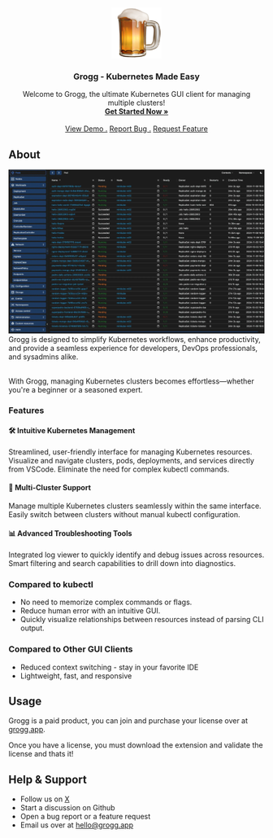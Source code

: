 
<br/>
<div align="center">
<a href="https://grogg.app">
<img src="./img/logo.png" alt="Logo" width="100" height="100">
</a>
<h3 align="center">Grogg - Kubernetes Made Easy
</h3>
<p align="center">
Welcome to Grogg, the ultimate Kubernetes GUI client for managing multiple clusters!
<br/>
<a href="https://grogg.app/"><strong>Get Started Now »</strong></a>
<br/>
<br/>
<a href="https://youtu.be/w19awlqFUUU?si=Vi8Tgv-Kcn7QZzUB/">View Demo .</a>  
<a href="https://github.com/ShaanCoding/ReadME-Generator/issues/new?labels=bug&template=bug-report---.md">Report Bug .</a>
<a href="https://github.com/ShaanCoding/ReadME-Generator/issues/new?labels=enhancement&template=feature-request---.md">Request Feature</a>
</p>
</div>

## About

![Product Screenshot](./img/dashboard.webp)
<br/>
Grogg is designed to simplify Kubernetes workflows, enhance productivity, and provide a seamless experience for developers, DevOps professionals, and sysadmins alike.
<br/>
<br/>

With Grogg, managing Kubernetes clusters becomes effortless—whether you're a beginner or a seasoned expert.

### Features

#### 🛠️ Intuitive Kubernetes Management

Streamlined, user-friendly interface for managing Kubernetes resources.
Visualize and navigate clusters, pods, deployments, and services directly from VSCode.
Eliminate the need for complex kubectl commands.

#### 🔑 Multi-Cluster Support

Manage multiple Kubernetes clusters seamlessly within the same interface.
Easily switch between clusters without manual kubectl configuration.

#### 📊 Advanced Troubleshooting Tools

Integrated log viewer to quickly identify and debug issues across resources.
Smart filtering and search capabilities to drill down into diagnostics.

### Compared to kubectl

- No need to memorize complex commands or flags.
- Reduce human error with an intuitive GUI.
- Quickly visualize relationships between resources instead of parsing CLI output.

### Compared to Other GUI Clients

- Reduced context switching - stay in your favorite IDE
- Lightweight, fast, and responsive

## Usage

Grogg is a paid product, you can join and purchase your license over at [grogg.app](https://grogg.app).

Once you have a license, you must download the extension and validate the license and thats it!

## Help & Support

- Follow us on [X](https://x.com/groggapp)
- Start a discussion on Github
- Open a bug report or a feature request
- Email us over at hello@grogg.app
